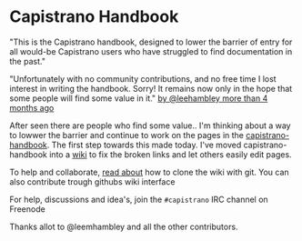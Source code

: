 Capistrano Handbook
===================

"This is the Capistrano handbook, designed to lower the barrier of entry for all would-be Capistrano users who have struggled to find documentation in the past."

"Unfortunately with no community contributions, and no free time I
lost interest in writing the handbook. Sorry! It remains now only in the
hope that some people will find some value in it."
[by @leehambley more than 4 months ago](https://github.com/leehambley/capistrano-handbook/issues/9#issuecomment-3045890)

After seen there are people who find some value.. I'm thinking about a way to lowwer the barrier and continue to work on the pages in the [capistrano-handbook](https://github.com/stefanooldeman/capistrano-handbook/wiki/_pages). 
The first step towards this made today. I've moved capistrano-handbook into a [wiki](https://github.com/stefanooldeman/capistrano-handbook/wiki/Index) to fix the broken links and let others easily edit pages.

To help and collaborate, [read about](https://github.com/stefanooldeman/capistrano-handbook/wiki/_access) how to clone the wiki with git. You can also contribute trough githubs wiki interface

For help, discussions and idea's, join the `#capistrano` IRC channel on Freenode

Thanks allot to @leemhambley and all the other contributors.